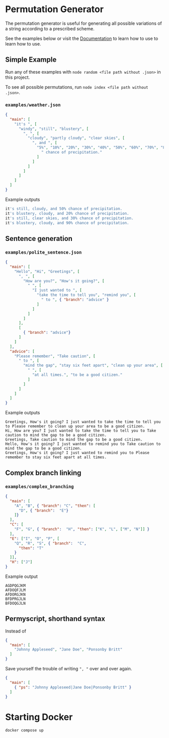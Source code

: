 # Permutation Generator

The permutation generator is useful for generating all possible variations
of a string according to a prescribed scheme.

See the examples below or visit the [Documentation](https://github.com/adamjgrant/permutations/wiki/Quick-Start) to learn how to use to learn how to use.

## Simple Example

Run any of these examples with `node random <file path without .json>` in this project.

To see all possible permutations, run `node index <file path without .json>`.

### `examples/weather.json`

~~~json
{
  "main": [
    "it's ", [
      "windy", "still", "blustery", [
        ", ", [
          "cloudy", "partly cloudy", "clear skies", [
            ", and ", [
              "5%", "10%", "20%", "30%", "40%", "50%", "60%", "70%", "80%", "90%", "100%", [
                " chance of precipitation."
              ]
            ]
          ]
        ]
      ]
    ]
  ]
}
~~~

Example outputs

~~~js
it's still, cloudy, and 50% chance of precipitation.
it's blustery, cloudy, and 20% chance of precipitation.
it's still, clear skies, and 30% chance of precipitation.
it's blustery, cloudy, and 90% chance of precipitation.
~~~

## Sentence generation

### `examples/polite_sentence.json`

~~~json
{
  "main": [
    "Hello", "Hi", "Greetings", [
      ", ", [
        "How are you?", "How's it going?", [
          " ", [
            "I just wanted to ", [
              "take the time to tell you", "remind you", [
                " to ", { "branch": "advice" }
              ]
            ]
          ]
        ]
      ],
      [
        { "branch": "advice"}
      ]
    ]
  ],
  "advice": [
    "Please remember", "Take caution", [
      " to ", [
        "mind the gap", "stay six feet apart", "clean up your area", [
          " ", [
            "at all times.", "to be a good citizen."
          ]
        ]
      ]
    ]
  ]
}
~~~

Example outputs

~~~
Greetings, How's it going? I just wanted to take the time to tell you to Please remember to clean up your area to be a good citizen.
Hi, How are you? I just wanted to take the time to tell you to Take caution to mind the gap to be a good citizen.
Greetings, Take caution to mind the gap to be a good citizen.
Hello, How's it going? I just wanted to remind you to Take caution to mind the gap to be a good citizen.
Greetings, How's it going? I just wanted to remind you to Please remember to stay six feet apart at all times.
~~~

## Complex branch linking

### `examples/complex_branching`

~~~json
{
  "main": [
    "A", "B", { "branch": "C", "then": [
      "D", { "branch":  "E"}
    ]}
  ],
  "C": [
    "F", "G", { "branch":  "H", "then": ["K", "L", ["M", "N"]] }
  ],
  "E": ["I", "O", "P", [
    "Q", "R", "S", { "branch":  "C",
      "then": "T"
    }
  ]],
  "H": ["J"]
}
~~~

Example output

~~~
AGDPQGJKM
AFDOQFJLM
AFDORGJKN
BFDPRGJLN
BFDOQGJLN
~~~

## Permyscript, shorthand syntax

Instead of

~~~json
{
  "main": [
    "Johnny Appleseed", "Jane Doe", "Ponsonby Britt"
  ]
}
~~~

Save yourself the trouble of writing `", "` over and over again.

~~~json
{
  "main": [
    { "ps": "Johnny Appleseed|Jane Doe|Ponsonby Britt" }
  ]
}
~~~

# Starting Docker

`docker compose up`
